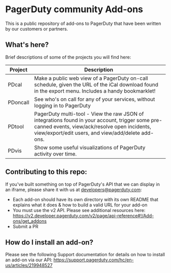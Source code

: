 # PagerDuty community Add-ons

This is a public repository of add-ons to PagerDuty that have been written by our customers or partners. 

## What's here?

Brief descriptions of some of the projects you will find here:

| Project | Description |
|-----|-----|
| PDcal | Make a public web view of a PagerDuty on-call schedule, given the URL of the iCal download found in the export menu. Includes a handy bookmarklet! |
| PDoncall | See who's on call for any of your services, without logging in to PagerDuty |
| PDtool | PagerDuty multi-tool - View the raw JSON of integrations found in your account, trigger some pre-canned events, view/ack/resolve open incidents, view/export/edit users, and view/add/delete add-ons. |
| PDvis | Show some useful visualizations of PagerDuty activity over time. |

## Contributing to this repo:
If you've built something on top of PagerDuty's API that we can display in an iframe, please share it with us at developers@pagerduty.com:

* Each add-on should have its own directory with its own README that explains what it does & how to build a valid URL for your add-on
* You must use the v2 API. Please see additional resources here: https://v2.developer.pagerduty.com/v2/page/api-reference#!/Add-ons/get_addons
* Submit a PR

## How do I install an add-on?
Please see the following Support documentation for details on how to install an add-on via our API: https://support.pagerduty.com/hc/en-us/articles/219948527
